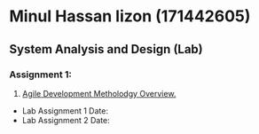 Minul Hassan lizon (171442605)
==================
## System Analysis and Design (Lab)

### Assignment 1:

1. [Agile Development Metholodgy Overview.](https://github.com/MinulHassanLizon/System-Analysis-and-Design/blob/MinulHassanLizon-Assignment-1/Agile%20development.pdf/)
- Lab Assignment 1 Date: 
- Lab Assignment 2 Date:
